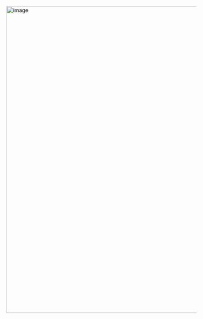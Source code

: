 <img width="630" height="814" alt="image" src="https://github.com/user-attachments/assets/edfdc395-a735-4669-93fe-656a379bd838" />
